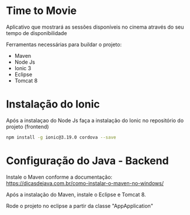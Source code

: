 # Time to Movie
Aplicativo que mostrará as sessões disponíveis no cinema através do seu tempo de disponibilidade

Ferramentas necessárias para buildar o projeto:

  - Maven
  - Node Js
  - Ionic 3
  - Eclipse
  - Tomcat 8

# Instalação do Ionic

Após a instalaçao do Node Js faça a instalação do Ionic no repositório do projeto (frontend)

```sh
npm install -g ionic@3.19.0 cordova --save
```

# Configuração do Java - Backend

Instale o Maven conforme a documentação: https://dicasdejava.com.br/como-instalar-o-maven-no-windows/

Após a instalação do Maven, instale o Eclipse e Tomcat 8.

Rode o projeto no eclipse a partir da classe "AppApplication"
